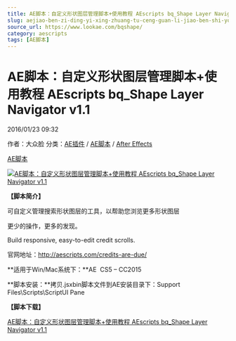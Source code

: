 ```yaml
---
title: AE脚本：自定义形状图层管理脚本+使用教程 AEscripts bq_Shape Layer Navigator v1.1
slug: aejiao-ben-zi-ding-yi-xing-zhuang-tu-ceng-guan-li-jiao-ben-shi-yong-jiao-cheng-aescripts-bq-shape-layer-navigator-v1-1
source_url: https://www.lookae.com/bqshape/
category: aescripts
tags: [AE脚本]
---
```

# AE脚本：自定义形状图层管理脚本+使用教程 AEscripts bq\_Shape Layer Navigator v1.1

2016/01/23 09:32

作者：大众脸
分类：[AE插件](https://www.lookae.com/after-effects/aechajian/) / [AE脚本](https://www.lookae.com/after-effects/aescripts/) / [After Effects](https://www.lookae.com/after-effects/)

[AE脚本](https://www.lookae.com/tag/ae%e8%84%9a%e6%9c%ac/)

[![AE脚本：自定义形状图层管理脚本+使用教程 AEscripts bq_Shape Layer Navigator v1.1](https://www.lookae.com/wp-content/uploads/2016/01/bq_shape.jpg "AE脚本：自定义形状图层管理脚本+使用教程 AEscripts bq_Shape Layer Navigator v1.1-LookAE.com")](https://www.lookae.com/wp-content/uploads/2016/01/bq_shape.jpg)

**【脚本简介】**

可自定义管理搜索形状图层的工具，以帮助您浏览更多形状图层

更少的操作，更多的发现。

Build responsive, easy-to-edit credit scrolls.

官网地址：http://aescripts.com/credits-are-due/

**适用于Win/Mac系统下：**AE  CS5 – CC2015

**脚本安装：**拷贝.jsxbin脚本文件到AE安装目录下：Support Files\Scripts\ScriptUI Pane

**【脚本下载】**

[AE脚本：自定义形状图层管理脚本+使用教程 AEscripts bq\_Shape Layer Navigator v1.1](http://lookae.ctfile.com/file/141445597)
